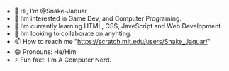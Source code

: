 - 👋 Hi, I’m @Snake-Jaquar
- 👀 I’m interested in Game Dev, and Computer Programing.
- 🌱 I’m currently learning HTML, CSS, JaveScript and Web Development.
- 💞️ I’m looking to collaborate on anyhting.
- 📫 How to reach me "https://scratch.mit.edu/users/Snake_Jaquar/"
- 😄 Pronouns: He/Him
- ⚡ Fun fact: I'm A Computer Nerd.


